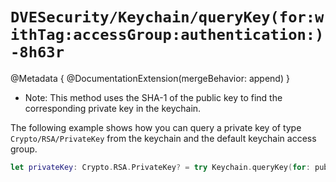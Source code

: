 # ``DVESecurity/Keychain/queryKey(for:withTag:accessGroup:authentication:)-8h63r``

@Metadata {
    @DocumentationExtension(mergeBehavior: append)
}

- Note: This method uses the SHA-1 of the public key to find the corresponding private key in the keychain.

The following example shows how you can query a private key of type ``Crypto/RSA/PrivateKey`` from the keychain and the default keychain access group.
```swift
let privateKey: Crypto.RSA.PrivateKey? = try Keychain.queryKey(for: publicKey)
```
